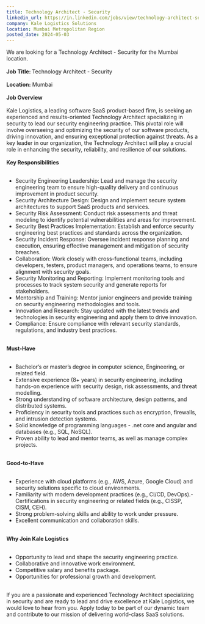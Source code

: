 ```yaml
---
title: Technology Architect - Security
linkedin_url: https://in.linkedin.com/jobs/view/technology-architect-security-at-kale-logistics-solutions-3916535489?position=58&pageNum=0&refId=dElrHFGNNPEPJRPLEL7ZfA%3D%3D&trackingId=iBjYGG%2Bn6YxcZBK2Jnhh7Q%3D%3D
company: Kale Logistics Solutions
location: Mumbai Metropolitan Region
posted_date: 2024-05-03
---
```


<div class="description__text description__text--rich">
<section class="show-more-less-html" data-max-lines="5">
<div class="show-more-less-html__markup show-more-less-html__markup--clamp-after-5 relative overflow-hidden">
          We are looking for a Technology Architect - Security for the Mumbai location.<br/><br/><strong>Job Title: </strong>Technology Architect - Security<br/><br/><strong>Location:</strong> Mumbai<br/><br/><strong>Job Overview<br/><br/></strong>Kale Logistics, a leading software SaaS product-based firm, is seeking an experienced and results-oriented Technology Architect specializing in security to lead our security engineering practice. This pivotal role will involve overseeing and optimizing the security of our software products, driving innovation, and ensuring exceptional protection against threats. As a key leader in our organization, the Technology Architect will play a crucial role in enhancing the security, reliability, and resilience of our solutions.<br/><br/><strong>Key Responsibilities<br/><br/></strong><ul><li> Security Engineering Leadership: Lead and manage the security engineering team to ensure high-quality delivery and continuous improvement in product security.</li><li> Security Architecture Design: Design and implement secure system architectures to support SaaS products and services.</li><li> Security Risk Assessment: Conduct risk assessments and threat modeling to identify potential vulnerabilities and areas for improvement.</li><li> Security Best Practices Implementation: Establish and enforce security engineering best practices and standards across the organization.</li><li> Security Incident Response: Oversee incident response planning and execution, ensuring effective management and mitigation of security breaches.</li><li> Collaboration: Work closely with cross-functional teams, including developers, testers, product managers, and operations teams, to ensure alignment with security goals.</li><li> Security Monitoring and Reporting: Implement monitoring tools and processes to track system security and generate reports for stakeholders.</li><li> Mentorship and Training: Mentor junior engineers and provide training on security engineering methodologies and tools.</li><li> Innovation and Research: Stay updated with the latest trends and technologies in security engineering and apply them to drive innovation.</li><li> Compliance: Ensure compliance with relevant security standards, regulations, and industry best practices.<br/><br/></li></ul><strong>Must-Have<br/><br/></strong><ul><li> Bachelor’s or master’s degree in computer science, Engineering, or related field.</li><li> Extensive experience (8+ years) in security engineering, including hands-on experience with security design, risk assessments, and threat modelling.</li><li> Strong understanding of software architecture, design patterns, and distributed systems.</li><li> Proficiency in security tools and practices such as encryption, firewalls, and intrusion detection systems.</li><li> Solid knowledge of programming languages - .net core and angular and databases (e.g., SQL, NoSQL).</li><li> Proven ability to lead and mentor teams, as well as manage complex projects.<br/><br/></li></ul><strong>Good-to-Have<br/><br/></strong><ul><li> Experience with cloud platforms (e.g., AWS, Azure, Google Cloud) and security solutions specific to cloud environments.</li><li> Familiarity with modern development practices (e.g., CI/CD, DevOps).- Certifications in security engineering or related fields (e.g., CISSP, CISM, CEH).</li><li> Strong problem-solving skills and ability to work under pressure.</li><li> Excellent communication and collaboration skills.<br/><br/></li></ul><strong>Why Join Kale Logistics<br/><br/></strong><ul><li> Opportunity to lead and shape the security engineering practice.</li><li> Collaborative and innovative work environment.</li><li> Competitive salary and benefits package.</li><li> Opportunities for professional growth and development.<br/><br/></li></ul>If you are a passionate and experienced Technology Architect specializing in security and are ready to lead and drive excellence at Kale Logistics, we would love to hear from you. Apply today to be part of our dynamic team and contribute to our mission of delivering world-class SaaS solutions.
        </div>


<!-- --> </section>
</div>